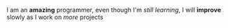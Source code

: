I am an **amazing** programmer,
even though I'm *still learning*, I will **improve** slowly as I work
on *more* projects
